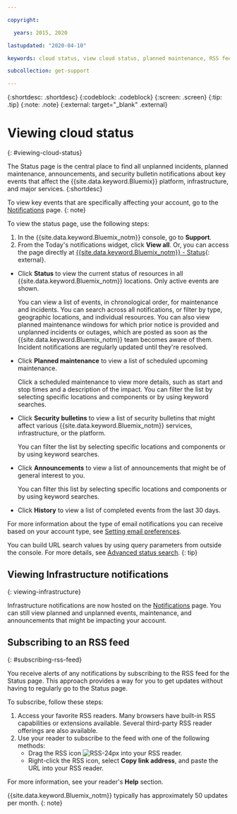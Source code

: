```yaml
---

copyright:

  years: 2015, 2020

lastupdated: "2020-04-10"

keywords: cloud status, view cloud status, planned maintenance, RSS feed, unfied notifications, iaas notifications, classic infrastructure notifications

subcollection: get-support

---
```


{:shortdesc: .shortdesc}
{:codeblock: .codeblock}
{:screen: .screen}
{:tip: .tip}
{:note: .note}
{:external: target="_blank" .external}

# Viewing cloud status
{: #viewing-cloud-status}

The Status page is the central place to find all unplanned incidents, planned maintenance, announcements, and security bulletin notifications about key events that affect the {{site.data.keyword.Bluemix}} platform, infrastructure, and major services.
{:shortdesc}

To view key events that are specifically affecting your account, go to the [Notifications](https://{DomainName}/notifications) page. 
{: note}

To view the status page, use the following steps:

1. In the {{site.data.keyword.Bluemix_notm}} console, go to **Support**.  
1. From the Today's notifications widget, click **View all**. Or, you can access the page directly at [{{site.data.keyword.Bluemix_notm}} - Status](https://cloud.ibm.com/status){: external}.

* Click **Status** to view the current status of resources in all {{site.data.keyword.Bluemix_notm}} locations. Only active events are shown.  

  You can view a list of events, in chronological order, for maintenance and incidents. You can search across all notifications, or filter by type, geographic locations, and individual resources. You can also view planned maintenance windows for which prior notice is provided and unplanned incidents or outages, which are posted as soon as the {{site.data.keyword.Bluemix_notm}} team becomes aware of them. Incident notifications are regularly updated until they're resolved.

* Click **Planned maintenance** to view a list of scheduled upcoming maintenance. 

  Click a scheduled maintenance to view more details, such as start and stop times and a description of the impact. You can filter the list by selecting specific locations and components or by using keyword searches.

* Click **Security bulletins** to view a list of security bulletins that might affect various {{site.data.keyword.Bluemix_notm}} services, infrastructure, or the platform.

  You can filter the list by selecting specific locations and components or by using keyword searches.

* Click **Announcements** to view a list of announcements that might be of general interest to you.

  You can filter this list by selecting specific locations and components or by using keyword searches.

* Click **History** to view a list of completed events from the last 30 days. 

For more information about the type of email notifications you can receive based on your account type, see [Setting email preferences](/docs/account?topic=account-email-prefs). 

You can build URL search values by using query parameters from outside the console. For more details, see [Advanced status search](/docs/get-support?topic=get-support-adv-search).
{: tip}


## Viewing Infrastructure notifications
{: viewing-infrastructure}


Infrastructure notifications are now hosted on the [Notifications](https://cloud.ibm.com/notifications) page. You can still view planned and unplanned events, maintenance, and announcements that might be impacting your account. 

<!--To learn more about the unified notifications experience, see [Viewing notifications](/docs/get-support?topic=get-support-viewing-notifications).--> 

## Subscribing to an RSS feed
{: #subscribing-rss-feed}

You receive alerts of any notifications by subscribing to the RSS feed for the Status page. This approach provides a way for you to get updates without having to regularly go to the Status page.

To subscribe, follow these steps:

1. Access your favorite RSS readers. Many browsers have built-in RSS capabilities or extensions available. Several third-party RSS reader offerings are also available. 
1. Use your reader to subscribe to the feed with one of the following methods:
    * Drag the RSS icon ![RSS-24px](../icons/RSS-24px.svg) into your RSS reader.
    * Right-click the RSS icon, select **Copy link address**, and paste the URL into your RSS reader.

For more information, see your reader's **Help** section.

{{site.data.keyword.Bluemix_notm}} typically has approximately 50 updates per month.
{: note}


